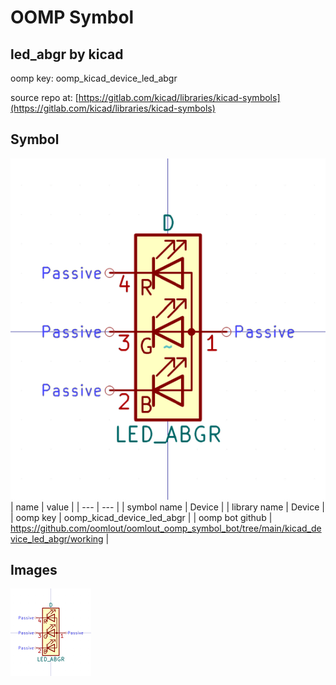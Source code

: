 # OOMP Symbol  
## led_abgr  by kicad  
  
oomp key: oomp_kicad_device_led_abgr  
  
source repo at: [https://gitlab.com/kicad/libraries/kicad-symbols](https://gitlab.com/kicad/libraries/kicad-symbols)  
## Symbol  
  
[![working.png](working_600.png)](working.png)  
| name | value | 
| --- | --- | 
| symbol name | Device | 
| library name | Device | 
| oomp key | oomp_kicad_device_led_abgr | 
| oomp bot github | https://github.com/oomlout/oomlout_oomp_symbol_bot/tree/main/kicad_device_led_abgr/working | 
## Images  
  
[![working.png](working_140.png)](working.png)  
